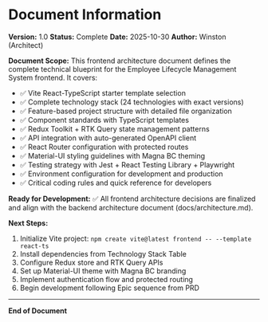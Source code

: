 # Document Information

**Version:** 1.0
**Status:** Complete
**Date:** 2025-10-30
**Author:** Winston (Architect)

**Document Scope:**
This frontend architecture document defines the complete technical blueprint for the Employee Lifecycle Management System frontend. It covers:

- ✅ Vite React-TypeScript starter template selection
- ✅ Complete technology stack (24 technologies with exact versions)
- ✅ Feature-based project structure with detailed file organization
- ✅ Component standards with TypeScript templates
- ✅ Redux Toolkit + RTK Query state management patterns
- ✅ API integration with auto-generated OpenAPI client
- ✅ React Router configuration with protected routes
- ✅ Material-UI styling guidelines with Magna BC theming
- ✅ Testing strategy with Jest + React Testing Library + Playwright
- ✅ Environment configuration for development and production
- ✅ Critical coding rules and quick reference for developers

**Ready for Development:** ✅
All frontend architecture decisions are finalized and align with the backend architecture document (docs/architecture.md).

**Next Steps:**
1. Initialize Vite project: `npm create vite@latest frontend -- --template react-ts`
2. Install dependencies from Technology Stack Table
3. Configure Redux store and RTK Query APIs
4. Set up Material-UI theme with Magna BC branding
5. Implement authentication flow and protected routing
6. Begin development following Epic sequence from PRD

---

**End of Document**
